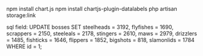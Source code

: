 npm install chart.js
npm install chartjs-plugin-datalabels
php artisan storage:link


sql field:
UPDATE bosses
SET steelheads = 3192,
    flyfishes = 1690,
    scrappers = 2150,
    steeleals = 2178,
    stingers = 2610,
    maws = 2979,
    drizzlers = 1485,
    fishticks = 1646,
    flippers = 1852,
    bigshots = 818,
    slamonlids = 1784
WHERE id = 1;
